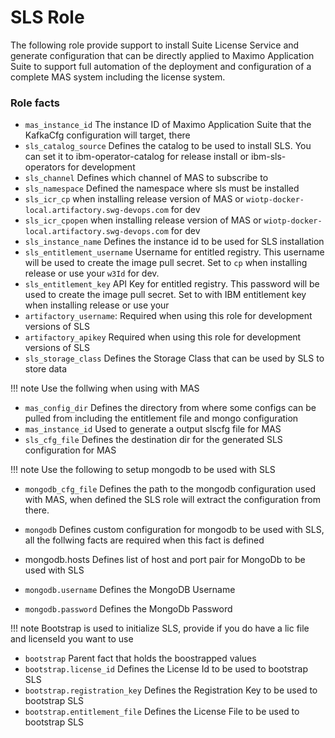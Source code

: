 # SLS Role
The following role provide support to install Suite License Service and generate configuration that can be directly applied to Maximo Application Suite to support full automation of the deployment and configuration of a complete MAS system including the license system.

### Role facts
- `mas_instance_id` The instance ID of Maximo Application Suite that the KafkaCfg configuration will target, there
- `sls_catalog_source` Defines the catalog to be used to install SLS. You can set it to      ibm-operator-catalog for release install or ibm-sls-operators for development
- `sls_channel`  Defines which channel of MAS to subscribe to
- `sls_namespace`  Defined the namespace where sls must be installed
- `sls_icr_cp` when installing release version of MAS or `wiotp-docker-local.artifactory.swg-devops.com` for dev
- `sls_icr_cpopen` when installing release version of MAS or `wiotp-docker-local.artifactory.swg-devops.com` for dev
- `sls_instance_name` Defines the instance id to be used for SLS installation
- `sls_entitlement_username` Username for entitled registry. This username will be used to create the image pull secret. Set to `cp` when installing release or use your `w3Id` for dev.
- `sls_entitlement_key`  API Key for entitled registry. This password will be used to create the image pull secret. Set to with IBM entitlement key when installing release or use your
- `artifactory_username`: Required when using this role for development versions of SLS
- `artifactory_apikey` Required when using this role for development versions of SLS
- `sls_storage_class` Defines the Storage Class that can be used by SLS to store data

!!! note
    Use the follwing when using with MAS
- `mas_config_dir` Defines the directory from where some configs can be pulled from including the entitlement file and mongo configuration
- `mas_instance_id` Used to generate a output slscfg file for MAS
- `sls_cfg_file` Defines the destination dir for the generated SLS configuration for MAS

!!! note
    Use the following to setup mongodb to be used with SLS
- `mongodb_cfg_file` Defines the path to the mongodb configuration used with MAS, when defined the SLS role will extract the configuration from there.

- `mongodb` Defines custom configuration for mongodb to be used with SLS, all the follwing facts are required when this fact is defined
- mongodb.hosts Defines list of host and port pair for MongoDb to be used with SLS

- `mongodb.username` Defines the MongoDB Username
- `mongodb.password` Defines the MongoDb Password

!!! note
    Bootstrap is used to initialize SLS, provide if you do have a lic file and licenseId you want to use
- `bootstrap` Parent fact that holds the boostrapped values
- `bootstrap.license_id` Defines the License Id to be used to bootstrap SLS
- `bootstrap.registration_key`  Defines the Registration Key to be used to bootstrap SLS
- `bootstrap.entitlement_file` Defines the License File to be used to bootstrap SLS